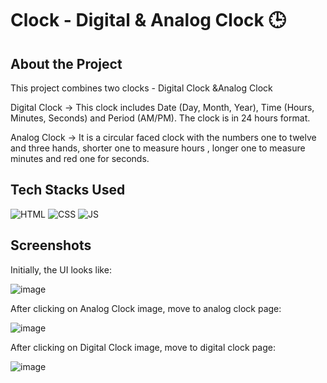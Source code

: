 # Clock - Digital & Analog Clock  :clock3: 

## About the Project
This project combines two clocks - Digital Clock &Analog Clock

Digital Clock -> This clock includes Date (Day, Month, Year), Time (Hours, Minutes, Seconds) and Period (AM/PM). The clock is in 24 hours format.

Analog Clock -> It is a circular faced clock with the numbers one to twelve and three hands, shorter one to measure hours , longer one to measure minutes and red one for seconds.

## Tech Stacks Used

![HTML](https://img.shields.io/badge/html5%20-%23E34F26.svg?&style=for-the-badge&logo=html5&logoColor=white)
![CSS](https://img.shields.io/badge/css3%20-%231572B6.svg?&style=for-the-badge&logo=css3&logoColor=white)
![JS](https://img.shields.io/badge/javascript%20-%23323330.svg?&style=for-the-badge&logo=javascript&logoColor=%23F7DF1E)




## Screenshots

Initially, the UI looks like:

![image](https://github.com/anmol957/web_dev_projects/assets/61040390/8089ccf3-9fbe-4d2a-be46-027cfef59445)

After clicking on Analog Clock image, move to analog clock page:

![image](https://github.com/anmol957/web_dev_projects/assets/61040390/8207778c-4405-40bb-bebf-585fb4f51e1a)


After clicking on Digital Clock image, move to digital clock page:

![image](https://github.com/anmol957/web_dev_projects/assets/61040390/30faa10e-1d7f-46f8-be36-167acf40e699)

